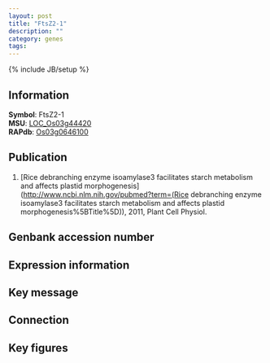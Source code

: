 ```yaml
---
layout: post
title: "FtsZ2-1"
description: ""
category: genes
tags: 
---
```

{% include JB/setup %}

## Information
__Symbol__: FtsZ2-1  
__MSU__: [LOC_Os03g44420](http://rice.plantbiology.msu.edu/cgi-bin/ORF_infopage.cgi?orf=LOC_Os03g44420)  
__RAPdb__: [Os03g0646100](http://rapdb.dna.affrc.go.jp/viewer/gbrowse_details/irgsp1?name=Os03g0646100)  

## Publication
1. [Rice debranching enzyme isoamylase3 facilitates starch metabolism and affects plastid morphogenesis](http://www.ncbi.nlm.nih.gov/pubmed?term=(Rice debranching enzyme isoamylase3 facilitates starch metabolism and affects plastid morphogenesis%5BTitle%5D)), 2011, Plant Cell Physiol.

## Genbank accession number

## Expression information

## Key message

## Connection

## Key figures


